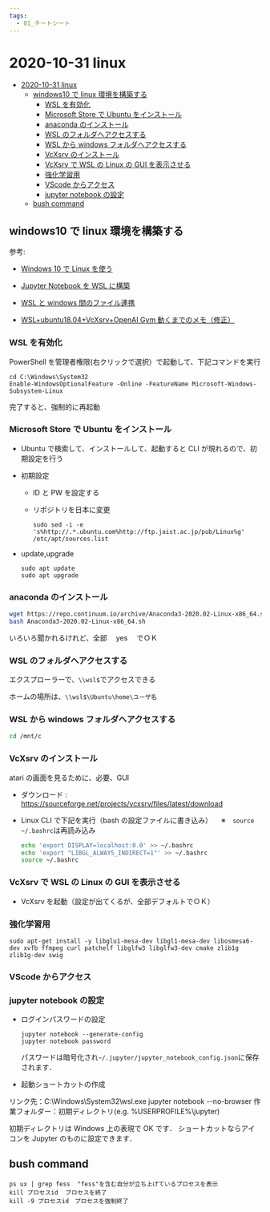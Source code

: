 ```yaml
---
tags:
  - 01_チートシート
---
```


# 2020-10-31 linux

<!-- @import "[TOC]" {cmd="toc" depthFrom=1 depthTo=6 orderedList=false} -->

<!-- code_chunk_output -->

- [2020-10-31 linux](#2020-10-31-linux)
  - [windows10 で linux 環境を構築する](#windows10-で-linux-環境を構築する)
    - [WSL を有効化](#wsl-を有効化)
    - [Microsoft Store で Ubuntu をインストール](#microsoft-store-で-ubuntu-をインストール)
    - [anaconda のインストール](#anaconda-のインストール)
    - [WSL のフォルダへアクセスする](#wsl-のフォルダへアクセスする)
    - [WSL から windows フォルダへアクセスする](#wsl-から-windows-フォルダへアクセスする)
    - [VcXsrv のインストール](#vcxsrv-のインストール)
    - [VcXsrv で WSL の Linux の GUI を表示させる](#vcxsrv-で-wsl-の-linux-の-gui-を表示させる)
    - [強化学習用](#強化学習用)
    - [VScode からアクセス](#vscode-からアクセス)
    - [jupyter notebook の設定](#jupyter-notebook-の設定)
  - [bush command](#bush-command)

<!-- /code_chunk_output -->

## windows10 で linux 環境を構築する

参考:

- [Windows 10 で Linux を使う](https://qiita.com/whim0321/items/093fd3bb2dd287a72fba)

- [Jupyter Notebook を WSL に構築](https://qiita.com/hiiragi1104/items/c2e9042bc6170873a859)

- [WSL と windows 間のファイル連携](https://qiita.com/quzq/items/1096c638c0d86795be13)
- [WSL+ubuntu18.04+VcXsrv+OpenAI Gym 動くまでのメモ（修正）](https://qiita.com/antimon2/items/b1611dca09edcf93db03)

### WSL を有効化

PowerShell を管理者権限(右クリックで選択）で起動して、下記コマンドを実行

```shell
cd C:\Windows\System32
Enable-WindowsOptionalFeature -Online -FeatureName Microsoft-Windows-Subsystem-Linux
```

完了すると、強制的に再起動

### Microsoft Store で Ubuntu をインストール

- Ubuntu で検索して、インストールして、起動すると CLI が現れるので、初期設定を行う

- 初期設定

  - ID と PW を設定する
  - リポジトリを日本に変更

    ```bush
    sudo sed -i -e 's%http://.*.ubuntu.com%http://ftp.jaist.ac.jp/pub/Linux%g' /etc/apt/sources.list
    ```

- update,upgrade

  ```bush
  sudo apt update
  sudo apt upgrade
  ```

### anaconda のインストール

```bash
wget https://repo.continuum.io/archive/Anaconda3-2020.02-Linux-x86_64.sh
bash Anaconda3-2020.02-Linux-x86_64.sh
```

いろいろ聞かれるけれど、全部　 yes 　でＯＫ

### WSL のフォルダへアクセスする

エクスプローラーで、`\\wsl$`でアクセスできる

ホームの場所は、`\\wsl$\Ubuntu\home\ユーザ名`

### WSL から windows フォルダへアクセスする

```bash
cd /mnt/c
```

### VcXsrv のインストール

atari の画面を見るために、必要、GUI

- ダウンロード : https://sourceforge.net/projects/vcxsrv/files/latest/download

- Linux CLI で下記を実行（bash の設定ファイルに書き込み）
  　※　`source ~/.bashrc`は再読み込み

  ```bash
  echo 'export DISPLAY=localhost:0.0' >> ~/.bashrc
  echo 'export "LIBGL_ALWAYS_INDIRECT=1"' >> ~/.bashrc
  source ~/.bashrc
  ```

### VcXsrv で WSL の Linux の GUI を表示させる

- VcXsrv を起動（設定が出てくるが、全部デフォルトでＯＫ）

### 強化学習用

`sudo apt-get install -y libglu1-mesa-dev libgl1-mesa-dev libosmesa6-dev xvfb ffmpeg curl patchelf libglfw3 libglfw3-dev cmake zlib1g zlib1g-dev swig`

### VScode からアクセス

### jupyter notebook の設定

- ログインパスワードの設定

  ```bush
  jupyter notebook --generate-config
  jupyter notebook password
  ```

  パスワードは暗号化され`~/.jupyter/jupyter_notebook_config.json`に保存されます．

- 起動ショートカットの作成

リンク先：C:\Windows\System32\wsl.exe jupyter notebook --no-browser
作業フォルダー：初期ディレクトリ(e.g. %USERPROFILE%\jupyter)

初期ディレクトリは Windows 上の表現で OK です．
ショートカットならアイコンを Jupyter のものに設定できます．

## bush command

```bush
ps ux | grep fess  "fess"を含む自分が立ち上げているプロセスを表示
kill プロセスid  プロセスを終了
kill -9 プロセスid　プロセスを強制終了
```
